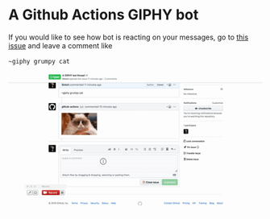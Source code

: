 # A Github Actions GIPHY bot

If you would like to see how bot is reacting on your messages, go to [this issue](https://github.com/Strech/giphy-bot-example/issues/1) and leave a comment like

```
~giphy grumpy cat
```

![How it works](./how-it-works.gif)
